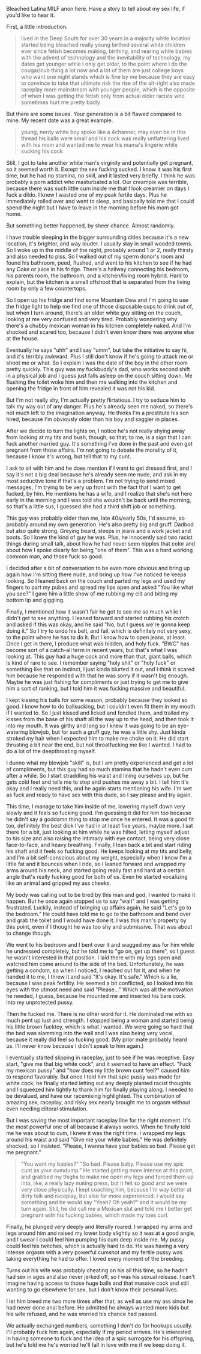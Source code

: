 Bleached Latina MILF anon here. Have a story to tell about my sex life, if you'd like to hear it.

First, a little introduction.
>lived in the Deep South for over 30 years in a majority white location
>started being bleached really young
>birthed several white children ever since
>fetish becomes making, birthing, and rearing white babies
>with the advent of technology and the inevitability of technology, my dates get younger while I only get older, to the point where I do the cougar/cub thing a lot now and a lot of them are just college boys who want one night stands
>which is fine by me because they are easy to convince to take that ultimate risk
>the rise of the alt-right also made raceplay more mainstream with younger people, which is the opposite of when I was getting the fetish only from actual older racists who sometimes hurt me pretty badly

But there are some issues. Your generation is a bit flawed compared to mine. My recent date was a great example.
>young, nerdy white boy
>spoke like a 4channer, may even be in this thread
>his balls were small and his cock was really unflattering
>lived with his mom and wanted me to wear his mama's lingerie while sucking his cock

Still, I got to take another white man's virginity and potentially get pregnant, so it seemed worth it. Except the sex fucking sucked. I know it was his first time, but he had no stamina, no skill, and it lasted very briefly. I think he was probably a porn addict who masturbated a lot. Our creampie was terrible, because there was such little cum inside me that I look creamier on days I fuck a dildo. I knew I wasted one of my peak fertile days. Plus he immediately rolled over and went to sleep, and basically told me that I could spend the night but I have to leave in the morning before his mom got home.

But something better happened, by sheer chance. Almost randomly.

I have trouble sleeping in the bigger surrounding cities because it's a new location, it's brighter, and way louder. I usually stay in small wooded towns. So I woke up in the middle of the night, probably around 1 or 2, really thirsty and also needed to piss. So I walked out of my sperm donor's room and found his bathroom, peed, flushed, and went to his kitchen to see if he had any Coke or juice in his fridge. There's a hallway connecting his bedroom, his parents room, the bathroom, and a kitchen/living room hybrid. Hard to explain, but the kitchen is a small offshoot that is separated from the living room by only a few countertops.

So I open up his fridge and find some Mountain Dew and I'm going to use the fridge light to help me find one of those disposable cups to drink out of, but when I turn around, there's an older white guy sitting on the couch, looking at me very confused and very tired. Probably wondering why there's a chubby mexican woman in his kitchen completely naked. And I'm shocked and scared too, because I didn't even know there was anyone else at the house.

Eventually he says "uhh" and I say "umm", but take the initiative to say hi, and it's terribly awkward. Plus I still don't know if he's going to attack me or shoot me or what. So I explain I was the date of the boy in the other room pretty quickly. This guy was my fuckbuddy's dad, who works second shift in a physical job and I guess just falls asleep on the couch sitting down. Me flushing the toilet woke him and then me walking into the kitchen and opening the fridge in front of him revealed it was not his kid.

But I'm not really shy, I'm actually pretty flirtatious. I try to seduce him to talk my way out of any danger. Plus he's already seen me naked, so there's not much left to the imagination anyway. He thinks I'm a prostitute his son hired, because I'm obviously older than his boy and saggier in places.

After we decide to turn the lights on, I notice he's not really shying away from looking at my tits and bush, though, so that, to me, is a sign that I can fuck another married guy. It's something I've done in the past and even got pregnant from those affairs. I'm not going to debate the morality of it, because I know it's wrong, but tell that to my cunt.

I ask to sit with him and he does mention if I want to get dressed first, and I say it's not a big deal because he's already seen me nude, and ask in my most seductive tone if that's a problem. I'm not trying to send mixed messages, I'm trying to be very up front with the fact that I want to get fucked, by him. He mentions he has a wife, and I realize that she's not here early in the morning and I was told she wouldn't be back until the morning, so that's a little sus, I guessed she had a third shift job or something.

This guy was probably older than me, late 40s/early 50s, I'd assume, so probably around my own generation. He's also pretty big and gruff. Dadbod but also quite strong. Greying beard, sleeps in jeans and a work jacket and boots. So I knew the kind of guy he was. Plus, he innocently said two racist things during small talk, about how he had never seen nipples that color and about how I spoke clearly for being "one of them". This was a hard working common man, and those fuck so good.

I decided after a bit of conversation to be even more obvious and bring up again how I'm sitting there nude, and bring up how I've noticed he keeps looking. So I leaned back on the couch and parted my legs and used my fingers to part my pubes and spread my lips open and asked "You like what you see?" I gave him a little show of me rubbing my clit and biting my bottom lip and giggling.

Finally, I mentioned how it wasn't fair he got to see me so much while I didn't get to see anything. I leaned forward and started rubbing his crotch and asked if this was okay, and he said "No, but I guess we're gonna keep doing it." So I try to undo his belt, and fail, which is definitely not very sexy, to the point where he has to do it. But I know how to open jeans, at least. Once I get in there, I produce what was hidden, and holy fuck. "BWC" has become sort of a catch-all term in recent years, but that's what I was looking at. This guy had a huge cock and more than that, giant balls, which is kind of rare to see. I remember saying "holy shit" or "holy fuck" or something like that on instinct, I just kinda blurted it out, and I think it scared him because he responded with that he was sorry if it wasn't big enough. Maybe he was just fishing for compliments or just trying to get me to give him a sort of ranking, but I told him it was fucking massive and beautiful.

I kept kissing his balls for some reason, probably because they looked so good. I know how to do ballsucking, but I couldn't even fit them in my mouth if I wanted to. So I just kissed and licked and fondled them, and trailed my kisses from the base of his shaft all the way up to the head, and then took it into my mouth. It was girthy and long so I knew it was going to be an eye-watering blowjob, but for such a gruff guy, he was a little shy. Just kinda stroked my hair when I expected him to make me choke on it. He did start thrusting a bit near the end, but not throatfucking me like I wanted. I had to do a lot of the deepthroating myself.

I dunno what my blowjob "skill" is, but I am pretty experienced and get a lot of compliments, but this guy had so much stamina that he hadn't even cum after a while. So I start straddling his waist and lining ourselves up, but he gets cold feet and tells me to stop and pushes me away a bit. I tell him it's okay and I really need this, and he again starts mentioning his wife. I'm wet as fuck and ready to have sex with this dude, so I say please and try again.

This time, I manage to take him inside of me, lowering myself down very slowly and it feels so fucking good. I'm guessing it did for him too because he didn't say a goddamn thing to stop me once he entered. It was a good fit too, definitely the best dick I've had in at least five years, maybe more. I sat there for a bit, just looking at him while he was hilted, letting myself adjust to his size and also raising the intimacy with eye contact, being very close face-to-face, and heavy breathing. Finally, I lean back a bit and start riding his shaft and it feels so fucking good. He keeps looking at my tits and belly, and I'm a bit self-conscious about my weight, especially when I know I'm a little fat and it bounces when I ride, so I leaned forward and wrapped my arms around his neck, and started going really fast and hard at a certain angle that's really fucking good for both of us. Even he started vocalizing like an animal and gripped my ass cheeks.

My body was calling out to be bred by this man and god, I wanted to make it happen. But he once again stopped us to say "wait" and I was getting frustrated. Luckily, instead of bringing up affairs again, he said "Let's go to the bedroom." He could have told me to go to the bathroom and bend over and grab the toilet and I would have done it. I was this man's property by this point, even if I thought he was too shy and submissive. That was about to change though.

We went to his bedroom and I bent over it and wagged my ass for him while he undressed completely, but he told me to "go on, get up there", so I guess he wasn't interested in that position. I laid there with my legs open and watched him come around to the side of the bed. Unfortunately, he was getting a condom, so when I noticed, I reached out for it, and when he handed it to me, I threw it and said "It's okay. It's safe." Which is a lie, because I was peak fertility. He seemed a bit conflicted, so I looked into his eyes with the utmost need and said "Please..." Which was all the motivation he needed, I guess, because he mounted me and inserted his bare cock into my unprotected pussy.

Then he fucked me. There is no other word for it. He dominated me with so much pent up lust and strength. I stopped being a woman and started being his little brown fucktoy, which is what I wanted. We were going so hard that the bed was slamming into the wall and I was also being very vocal, because it really did feel so fucking good. (My prior mate probably heard us. I'll never know because I didn't speak to him again.)

I eventually started slipping in raceplay, just to see if he was receptive. Easy start, "give me that big white cock", and it seemed to have an effect. "Fuck my mexican pussy" and "how does my little brown cunt feel?" caused him to respond favorably. But once I told him that spic pussy was made for white cock, he finally started letting out any deeply planted racist thoughts and I squeezed him tightly to thank him for finally playing along. I needed to be devalued, and have our racemixing highlighted. The combination of amazing sex, raceplay, and risky sex nearly brought me to orgasm without even needing clitoral stimulation.

But I was saving the most important raceplay line for the right moment. It's the most powerful one of all because it always works. When he finally told me he was about to cum, I knew it was the right time. I wrapped my legs around his waist and said "Give me your white babies." He was definitely shocked, so I insisted. "Please, I wanna have your babies so bad. Please get me pregnant."
>"You want my babies?"
"So bad. Please baby. Please use my spic cunt as your cumdump."
He started getting more intense at this point, and grabbed my thighs to make me open my legs and forced them up into, like, a really lazy mating press, but it felt so good and we were very close physically. I kept coaching him, because I'm way better at dirty talk and raceplay, but also far more experienced. I would say something and he would say "Yeah? Oh yeah?" and it would be my turn again. Still, he did call me a Mexican slut and told me I better get pregnant with his fucking babies, which made my toes curl.

Finally, he plunged very deeply and literally roared. I wrapped my arms and legs around him and raised my lower body slightly so it was at a good angle, and I swear I could feel him pumping his cum deep inside me. My pussy could feel his twitches, which is actually hard to do. He was having a very intense orgasm with a very powerful cumshot and my fertile pussy was taking everything he had to offer. I loved every moment of the breeding.

Turns out his wife was probably cheating on his all this time, so he hadn't had sex in ages and also never jerked off, so I was his sexual release. I can't imagine having access to those huge balls and that massive cock and still wanting to go elsewhere for sex, but I don't know their personal lives.

I let him breed me two more times after that, as well as use my ass since he had never done anal before. He admitted he always wanted more kids but his wife refused, and he was worried his chance had passed.

We actually exchanged numbers, something I don't do for hookups usually. I'll probably fuck him again, especially if my period arrives. He's interested in having someone to fuck and the idea of a spic surrogate for his offspring, but he's told me he's worried he'll fall in love with me if we keep doing it.